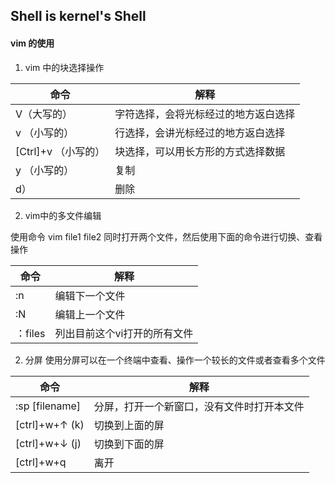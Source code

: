 ## Shell is kernel's Shell

#### vim 的使用

1. vim 中的块选择操作

|命令|解释|
|---|---|
|V（大写的）|字符选择，会将光标经过的地方返白选择|
|v （小写的）|行选择，会讲光标经过的地方返白选择|
|[Ctrl]+v （小写的）|块选择，可以用长方形的方式选择数据|
|y （小写的）|复制|
|d）|删除|

2. vim中的多文件编辑

使用命令 vim file1 file2 同时打开两个文件，然后使用下面的命令进行切换、查看操作

|命令|解释|
|---|---|
|:n|编辑下一个文件 |
|:N|编辑上一个文件 |
|：files|列出目前这个vi打开的所有文件|


2. 分屏 使用分屏可以在一个终端中查看、操作一个较长的文件或者查看多个文件

| 命令              | 解释      |
| ---------------- | ---------------- |
| :sp [filename]   | 分屏，打开一个新窗口，没有文件时打开本文件 |
| [ctrl]+w+↑ (k)   | 切换到上面的屏                       |
| [ctrl]+w+↓ (j)   | 切换到下面的屏                       |
| [ctrl]+w+q       | 离开                               |


